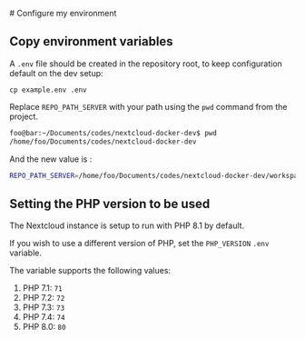 # Configure my environment

## Copy environment variables

A `.env` file should be created in the repository root, to keep configuration default on the dev setup:

```
cp example.env .env
```

Replace `REPO_PATH_SERVER` with your path using the `pwd` command from the project.

```bash
foo@bar:~/Documents/codes/nextcloud-docker-dev$ pwd
/home/foo/Documents/codes/nextcloud-docker-dev
```

And the new value is :

```bash
REPO_PATH_SERVER=/home/foo/Documents/codes/nextcloud-docker-dev/workspace/server
```

## Setting the PHP version to be used

The Nextcloud instance is setup to run with PHP 8.1 by default.

If you wish to use a different version of PHP, set the `PHP_VERSION` `.env` variable.

The variable supports the following values:

1. PHP 7.1: `71`
1. PHP 7.2: `72`
1. PHP 7.3: `73`
1. PHP 7.4: `74`
1. PHP 8.0: `80`
